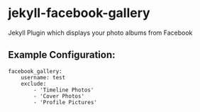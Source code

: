 # jekyll-facebook-gallery
Jekyll Plugin which displays your photo albums from Facebook

## Example Configuration:

    facebook_gallery:
        username: test
        exclude:
            - 'Timeline Photos'
            - 'Cover Photos'
            - 'Profile Pictures'
